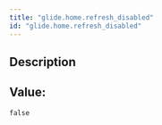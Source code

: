 ```yaml
---
title: "glide.home.refresh_disabled"
id: "glide.home.refresh_disabled"
---
```

## Description



## Value: 
```
false
```